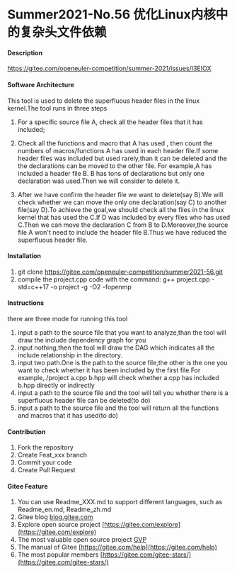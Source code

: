 # Summer2021-No.56 优化Linux内核中的复杂头文件依赖

#### Description
https://gitee.com/openeuler-competition/summer-2021/issues/I3EIOX

#### Software Architecture
This tool is used to delete the superfluous header files in the linux kernel.The tool runs in three steps

1. For a specific source file A, check all the header files that it has included;
2. Check all the functions and macro that A has used , then count the numbers of macros/functions A has used in each header file.If some header files was included but used rarely,than it can be deleted and the the declarations can be moved to the other file. For example,A has included a header file B. B has tons of declarations but only one declaration was used.Then we will consider to delete it.

3. After we have confirm the header file we want to delete(say B).We will check whether we can move the only one declaration(say C) to another file(say D).To achieve the goal,we should check all the files in the linux kernel that has used the C.If D was included by every files who has used C.Then we can move the declaration C from B to D.Moreover,the source file A won't need to include the header file B.Thus we have reduced the superfluous header file.

#### Installation

1.  git clone https://gitee.com/openeuler-competition/summer2021-56.git
2.  compile the project.cpp code with the command: g++ project.cpp -std=c++17 -o project -g -O2 -fopenmp

#### Instructions

there are three mode for running this tool
1.  input a path to the source file that you want to analyze,than the tool will draw the include dependency graph for you
2.  input nothing,then the tool will draw the DAG which indicates all the include relationship in the directory.
3.  input two path.One is the path to the source file,the other is the one you want to check whether it has been included by the first file.For example,./project a.cpp b.hpp will check whether a.cpp has included b.hpp directly or indirectly
4.  input a path to the source file and the tool will tell you whether there is a superfluous header file can be deleted(to do)
5.  input a path to the source file and the tool will return all the functions and macros that it has used(to do)

#### Contribution

1.  Fork the repository
2.  Create Feat_xxx branch
3.  Commit your code
4.  Create Pull Request


#### Gitee Feature

1.  You can use Readme\_XXX.md to support different languages, such as Readme\_en.md, Readme\_zh.md
2.  Gitee blog [blog.gitee.com](https://blog.gitee.com)
3.  Explore open source project [https://gitee.com/explore](https://gitee.com/explore)
4.  The most valuable open source project [GVP](https://gitee.com/gvp)
5.  The manual of Gitee [https://gitee.com/help](https://gitee.com/help)
6.  The most popular members  [https://gitee.com/gitee-stars/](https://gitee.com/gitee-stars/)
